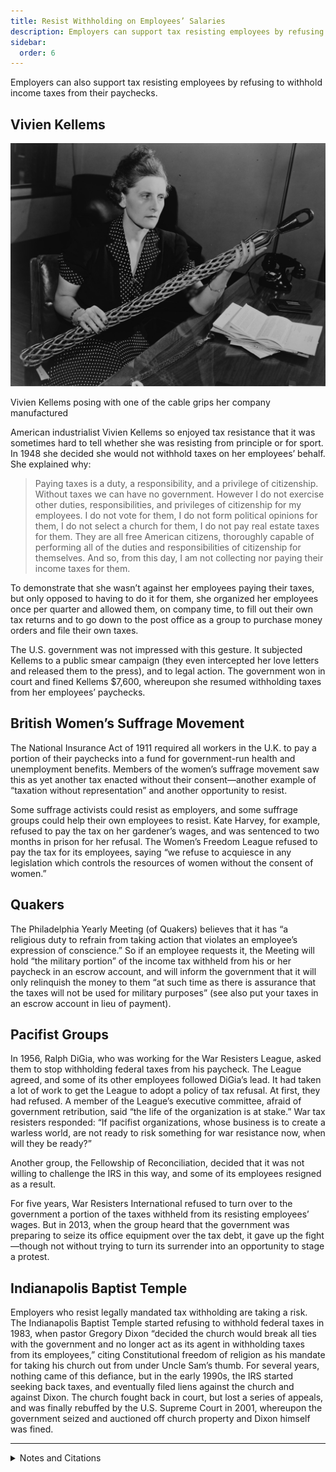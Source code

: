 ```yaml
---
title: Resist Withholding on Employees’ Salaries
description: Employers can support tax resisting employees by refusing to withhold income taxes from their paychecks.
sidebar:
  order: 6
---
```

Employers can also support tax resisting employees by refusing to withhold income taxes from their paychecks.

## Vivien Kellems

![](../../../assets/vivien-kellems.gif)
<figcaption>Vivien Kellems posing with one of the cable grips her company manufactured</figcaption>

American industrialist Vivien Kellems so enjoyed tax resistance that it was sometimes hard to tell whether she was resisting from principle or for sport.
In 1948 she decided she would not withhold taxes on her employees’ behalf. She explained why:

> Paying taxes is a duty, a responsibility, and a privilege of citizenship. Without taxes we can have no government. However I do not exercise other duties, responsibilities, and privileges of citizenship for my employees. I do not vote for them, I do not form political opinions for them, I do not select a church for them, I do not pay real estate taxes for them. They are all free American citizens, thoroughly capable of performing all of the duties and responsibilities of citizenship for themselves. And so, from this day, I am not collecting nor paying their income taxes for them.

To demonstrate that she wasn’t against her employees paying their taxes, but only opposed to having to do it for them, she organized her employees once per quarter and allowed them, on company time, to fill out their own tax returns and to go down to the post office as a group to purchase money orders and file their own taxes.

The U.S. government was not impressed with this gesture.
It subjected Kellems to a public smear campaign (they even intercepted her love letters and released them to the press), and to legal action.
The government won in court and fined Kellems $7,600, whereupon she resumed withholding taxes from her employees’ paychecks.

## British Women’s Suffrage Movement

The National Insurance Act of 1911 required all workers in the U.K. to pay a portion of their paychecks into a fund for government-run health and unemployment benefits.
Members of the women’s suffrage movement saw this as yet another tax enacted without their consent—another example of “taxation without representation” and another opportunity to resist.

Some suffrage activists could resist as employers, and some suffrage groups could help their own employees to resist.
Kate Harvey, for example, refused to pay the tax on her gardener’s wages, and was sentenced to two months in prison for her refusal.
The Women’s Freedom League refused to pay the tax for its employees, saying “we refuse to acquiesce in any legislation which controls the resources of women without the consent of women.”

## Quakers

The Philadelphia Yearly Meeting (of Quakers) believes that it has “a religious duty to refrain from taking action that violates an employee’s expression of conscience.”
So if an employee requests it, the Meeting will hold “the military portion” of the income tax withheld from his or her paycheck in an escrow account, and will inform the government that it will only relinquish the money to them “at such time as there is assurance that the taxes will not be used for military purposes” (see also put your taxes in an escrow account in lieu of payment).

## Pacifist Groups

In 1956, Ralph DiGia, who was working for the War Resisters League, asked them to stop withholding federal taxes from his paycheck.
The League agreed, and some of its other employees followed DiGia’s lead.
It had taken a lot of work to get the League to adopt a policy of tax refusal.
At first, they had refused.
A member of the League’s executive committee, afraid of government retribution, said “the life of the organization is at stake.”
War tax resisters responded:
“If pacifist organizations, whose business is to create a warless world, are not ready to risk something for war resistance now, when will they be ready?”

Another group, the Fellowship of Reconciliation, decided that it was not willing to challenge the IRS in this way, and some of its employees resigned as a result.

For five years, War Resisters International refused to turn over to the government a portion of the taxes withheld from its resisting employees’ wages.
But in 2013, when the group heard that the government was preparing to seize its office equipment over the tax debt, it gave up the fight—though not without trying to turn its surrender into an opportunity to stage a protest.

## Indianapolis Baptist Temple

Employers who resist legally mandated tax withholding are taking a risk.
The Indianapolis Baptist Temple started refusing to withhold federal taxes in 1983, when pastor Gregory Dixon “decided the church would break all ties with the government and no longer act as its agent in withholding taxes from its employees,” citing Constitutional freedom of religion as his mandate for taking his church out from under Uncle Sam’s thumb.
For several years, nothing came of this defiance, but in the early 1990s, the IRS started seeking back taxes, and eventually filed liens against the church and against Dixon.
The church fought back in court, but lost a series of appeals, and was finally rebuffed by the U.S. Supreme Court in 2001, whereupon the government seized and auctioned off church property and Dixon himself was fined.

<hr />

<details>
<summary>Notes and Citations</summary>

* Kellems, Vivien <i>Toil, Taxes, and Trouble</i> (1952), which reproduces the transcript of a speech Kellems gave to the Los Angeles Rotary Club on 13 February, 1948, from which this excerpt is taken
* Underwood, Florence A. [“Tax Resistance”](https://news.google.com/newspapers?id=heI6AAAAIBAJ&sjid=6ikMAAAAIBAJ&pg=3279,9100831) <i>The Vote</i> 14 December 1912, p. 120
* “Policy on Military Tax Refusal by Philadelphia Yearly Meeting Employees and on IRS Levies and Other Collection Efforts,” approved by the meeting in 1988 (reaffirming a practice established in 1975), and revised in 2010
* Bennett, Scott H. <i>Radical Pacifism: The War Resisters League and Gandhian Nonviolence in America</i> (2003) p. 152.
* [“War taxes paid under protest”](http://wri-irg.org/node/21053) WRI press release, 16 January 2013
* “Baptist Temple tax dispute: Church building confiscated to pay tax debt” <i>Indianapolis</i> Star 24 July 2001

</details>
